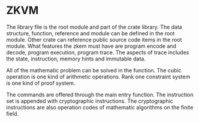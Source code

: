 # ZKVM

The library file is the root module and part of the crate library. The data structure, function, reference and module can be defined in the root module. Other crate can reference public source code items in the root module. What features the zkem must have are program encode and decode, program execution, program trace. The aspects of trace includes the state, instruction, memory hints and immutable data. 

All of the mathematic problem can be solved in the function. The cubic operation is one kind of arithmetic operations. Rank one constraint system is one kind of proof system. 

The commands are offered through the main entry function. The instruction set is appended with cryptographic instructions. The cryptographic instructions are also operation codes of mathematic algorithms on the finite field.


